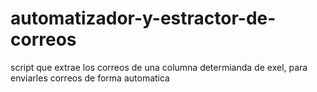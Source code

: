 # automatizador-y-estractor-de-correos
script que extrae los correos de una columna determianda de exel, para enviarles correos de forma automatica
